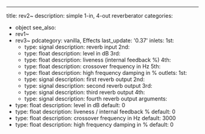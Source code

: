 ---
title: rev2~
description: simple 1-in, 4-out reverberator
categories:
- object
see_also:
- rev1~
- rev3~
pdcategory: vanilla, Effects
last_update: '0.37'
inlets:
  1st:
  - type: signal
    description: reverb input
  2nd:
  - type: float
    description: level in dB
  3rd:
  - type: float
    description: liveness (internal feedback %)
  4th:
  - type: float
    description: crossover frequency in Hz
  5th:
  - type: float
    description: high frequency damping in %
outlets:
  1st:
  - type: signal
    description: first reverb output
  2nd:
  - type: signal
    description: second reverb output
  3rd:
  - type: signal
    description: third reverb output
  4th:
  - type: signal
    description: fourth reverb output
arguments:
- type: float
  description: level in dB 
  default: 0
- type: float
  description: liveness / internal feedback %
  default: 0
- type: float
  description: crossover frequency in Hz
  default: 3000
- type: float
  description: high frequency damping in %
  default: 0

